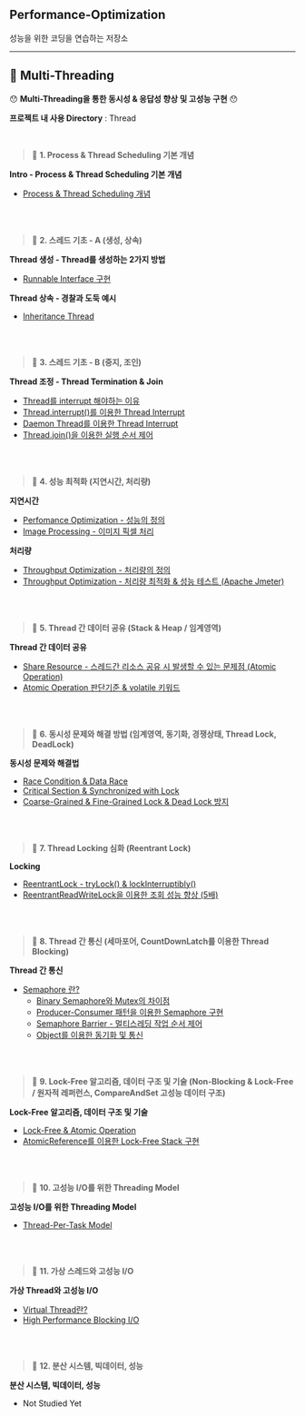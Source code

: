## Performance-Optimization

성능을 위한 코딩을 연습하는 저장소

---

## 📘 Multi-Threading

😯 **Multi-Threading을 통한 동시성 & 응답성 향상 및 고성능 구현** 😯

**프로젝트 내 사용 Directory** : Thread

<br>

> 📕 **1. Process & Thread Scheduling 기본 개념**

**Intro - Process & Thread Scheduling 기본 개념**
- [Process & Thread Scheduling 개념](./Description/1-기본개념/Basic.md)

<br><br>

> 📕 **2. 스레드 기초 - A (생성, 상속)**

**Thread 생성 - Thread를 생성하는 2가지 방법**
- [Runnable Interface 구현](./Description/2-스레딩기초A/Create.md)

**Thread 상속 - 경찰과 도둑 예시**
- [Inheritance Thread](./Description/2-스레딩기초A/Inheritance.md)

<br><br>

> 📕 **3. 스레드 기초 - B (중지, 조인)**

**Thread 조정 - Thread Termination & Join**
- [Thread를 interrupt 해야하는 이유](./Description/3-스레딩기초B/Basic.md)
- [Thread.interrupt()를 이용한 Thread Interrupt](./Description/3-스레딩기초B/Interrupt.md)
- [Daemon Thread를 이용한 Thread Interrupt](./Description/3-스레딩기초B/Daemon.md)
- [Thread.join()을 이용한 실행 순서 제어](./Description/3-스레딩기초B/Join.md)

<br><br>

> 📕 **4. 성능 최적화 (지연시간, 처리량)**

**지연시간**
- [Perfomance Optimization - 성능의 정의](./Description/4-성능최적화/Optimization.md)
- [Image Processing - 이미지 픽셀 처리](./Description/4-성능최적화/ImageProcessing.md)

**처리량**
- [Throughput Optimization - 처리량의 정의](./Description/4-성능최적화/Throughput-Basic.md)
- [Throughput Optimization - 처리량 최적화 & 성능 테스트 (Apache Jmeter)](./Description/4-성능최적화/Throughput-Implementation.md)

<br><br>

> 📕 **5. Thread 간 데이터 공유 (Stack & Heap / 임계영역)**

**Thread 간 데이터 공유**
- [Share Resource - 스레드간 리소스 공유 시 발생할 수 있는 문제점 (Atomic Operation)](./Description/5-리소스공유/SharingResource.md)
- [Atomic Operation 판단기준 & volatile 키워드](./Description/5-리소스공유/Metrics-Capturing.md)

<br><br>

> 📕 **6. 동시성 문제와 해결 방법 (임계영역, 동기화, 경쟁상태, Thread Lock, DeadLock)**

**동시성 문제와 해결법**
- [Race Condition & Data Race](./Description/5-리소스공유/Race-Condition-Data-Race.md)
- [Critical Section & Synchronized with Lock](./Description/6-동시성문제/Critical-Section-Lock.md)
- [Coarse-Grained & Fine-Grained Lock & Dead Lock 방지](Description/6-동시성문제/Lock.md)

<br><br>

> 📕 **7. Thread Locking 심화 (Reentrant Lock)**

**Locking**
- [ReentrantLock - tryLock() & lockInterruptibly()](./Description/7-Locking심화/1.%20ReentrantLock-tryLock.md)
- [ReentrantReadWriteLock을 이용한 조회 성능 향상 (5배)](./Description/7-Locking심화/2.%20ReentrantReadWriteLock.md)

<br><br>

> 📕 **8. Thread 간 통신 (세마포어, CountDownLatch를 이용한 Thread Blocking)**

**Thread 간 통신**
- [Semaphore 란?](./Description/8-스레드간-통신/Semaphore/Semaphore.md)
  - [Binary Semaphore와 Mutex의 차이점](./Description/8-스레드간-통신/Semaphore/Binary-Semaphore.md) 
  - [Producer-Consumer 패턴을 이용한 Semaphore 구현](./Thread/src/main/java/com/thread/communicate/SemaphoreImpl.java)
  - [Semaphore Barrier - 멀티스레딩 작업 순서 제어](./Description/8-스레드간-통신/Semaphore/작업순서제어.md)
  - [Object를 이용한 동기화 및 통신](./Description/8-스레드간-통신/Object/Object.md)

<br><br>

> 📕 **9. Lock-Free 알고리즘, 데이터 구조 및 기술 (Non-Blocking & Lock-Free / 원자적 레퍼런스, CompareAndSet 고성능 데이터 구조)**

**Lock-Free 알고리즘, 데이터 구조 및 기술**
- [Lock-Free & Atomic Operation](./Description/9-Lock-Free-Algorithm/Lock-Free-Algorithm.md)
- [AtomicReference<T>를 이용한 Lock-Free Stack 구현](./Description/9-Lock-Free-Algorithm/Lock-Free-Stack.md)

<br><br>

> 📕 **10. 고성능 I/O를 위한 Threading Model**

**고성능 I/O를 위한 Threading Model**
- [Thread-Per-Task Model](./Description/10-고성능IO를위한-Threading-Model/Thread-Per-Task-Model.md)

<br><br>

> 📕 **11. 가상 스레드와 고성능 I/O**

**가상 Thread와 고성능 I/O**
- [Virtual Thread란?](./Description/11-가상스레드/Virtual-Thread.md)
- [High Performance Blocking I/O](./Description/11-가상스레드/High-Performance-IO.md)

<br><br>

> 📕 **12. 분산 시스템, 빅데이터, 성능**

**분산 시스템, 빅데이터, 성능**
- Not Studied Yet
